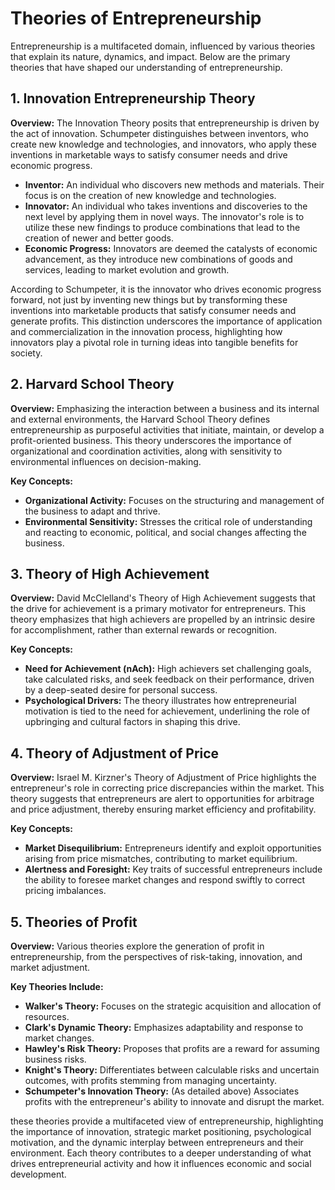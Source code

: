 # Theories of Entrepreneurship

Entrepreneurship is a multifaceted domain, influenced by various theories that explain its nature, dynamics, and impact. Below are the primary theories that have shaped our understanding of entrepreneurship.

## 1. Innovation Entrepreneurship Theory

**Overview:**  The Innovation Theory posits that entrepreneurship is driven by the act of innovation. Schumpeter distinguishes between inventors, who create new knowledge and technologies, and innovators, who apply these inventions in marketable ways to satisfy consumer needs and drive economic progress.

- **Inventor:** An individual who discovers new methods and materials. Their focus is on the creation of new knowledge and technologies.
- **Innovator:** An individual who takes inventions and discoveries to the next level by applying them in novel ways. The innovator's role is to utilize these new findings to produce combinations that lead to the creation of newer and better goods.
- **Economic Progress:** Innovators are deemed the catalysts of economic advancement, as they introduce new combinations of goods and services, leading to market evolution and growth.


According to Schumpeter, it is the innovator who drives economic progress forward, not just by inventing new things but by transforming these inventions into marketable products that satisfy consumer needs and generate profits. This distinction underscores the importance of application and commercialization in the innovation process, highlighting how innovators play a pivotal role in turning ideas into tangible benefits for society.

## 2. Harvard School Theory

**Overview:** Emphasizing the interaction between a business and its internal and external environments, the Harvard School Theory defines entrepreneurship as purposeful activities that initiate, maintain, or develop a profit-oriented business. This theory underscores the importance of organizational and coordination activities, along with sensitivity to environmental influences on decision-making.

**Key Concepts:**
- **Organizational Activity:** Focuses on the structuring and management of the business to adapt and thrive.
- **Environmental Sensitivity:** Stresses the critical role of understanding and reacting to economic, political, and social changes affecting the business.

## 3. Theory of High Achievement

**Overview:** David McClelland's Theory of High Achievement suggests that the drive for achievement is a primary motivator for entrepreneurs. This theory emphasizes that high achievers are propelled by an intrinsic desire for accomplishment, rather than external rewards or recognition.

**Key Concepts:**
- **Need for Achievement (nAch):** High achievers set challenging goals, take calculated risks, and seek feedback on their performance, driven by a deep-seated desire for personal success.
- **Psychological Drivers:** The theory illustrates how entrepreneurial motivation is tied to the need for achievement, underlining the role of upbringing and cultural factors in shaping this drive.

## 4. Theory of Adjustment of Price

**Overview:** Israel M. Kirzner's Theory of Adjustment of Price highlights the entrepreneur's role in correcting price discrepancies within the market. This theory suggests that entrepreneurs are alert to opportunities for arbitrage and price adjustment, thereby ensuring market efficiency and profitability.

**Key Concepts:**
- **Market Disequilibrium:** Entrepreneurs identify and exploit opportunities arising from price mismatches, contributing to market equilibrium.
- **Alertness and Foresight:** Key traits of successful entrepreneurs include the ability to foresee market changes and respond swiftly to correct pricing imbalances.

## 5. Theories of Profit

**Overview:** Various theories explore the generation of profit in entrepreneurship, from the perspectives of risk-taking, innovation, and market adjustment.

**Key Theories Include:**

- **Walker's Theory:** Focuses on the strategic acquisition and allocation of resources.
- **Clark's Dynamic Theory:** Emphasizes adaptability and response to market changes.
- **Hawley's Risk Theory:** Proposes that profits are a reward for assuming business risks.
- **Knight's Theory:** Differentiates between calculable risks and uncertain outcomes, with profits stemming from managing uncertainty.
- **Schumpeter's Innovation Theory:** (As detailed above) Associates profits with the entrepreneur's ability to innovate and disrupt the market.

these theories provide a multifaceted view of entrepreneurship, highlighting the importance of innovation, strategic market positioning, psychological motivation, and the dynamic interplay between entrepreneurs and their environment. Each theory contributes to a deeper understanding of what drives entrepreneurial activity and how it influences economic and social development.